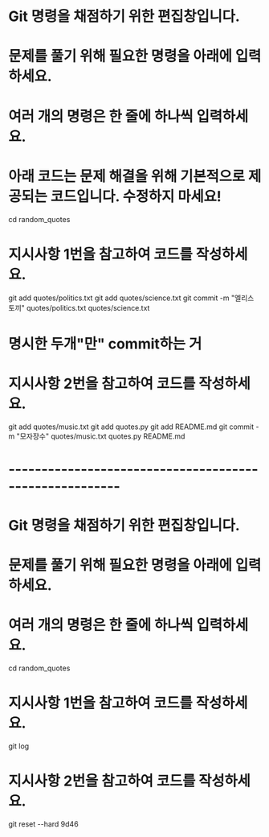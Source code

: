 # Git 명령을 채점하기 위한 편집창입니다.
# 문제를 풀기 위해 필요한 명령을 아래에 입력하세요.
# 여러 개의 명령은 한 줄에 하나씩 입력하세요.

# 아래 코드는 문제 해결을 위해 기본적으로 제공되는 코드입니다. 수정하지 마세요!
cd random_quotes


# 지시사항 1번을 참고하여 코드를 작성하세요.
git add quotes/politics.txt
git add quotes/science.txt
git commit -m "엘리스 토끼" quotes/politics.txt quotes/science.txt  
# 명시한 두개"만" commit하는 거


# 지시사항 2번을 참고하여 코드를 작성하세요.
git add quotes/music.txt
git add quotes.py
git add README.md
git commit -m "모자장수" quotes/music.txt quotes.py README.md



# ------------------------------------------------------- 

# Git 명령을 채점하기 위한 편집창입니다.
# 문제를 풀기 위해 필요한 명령을 아래에 입력하세요.
# 여러 개의 명령은 한 줄에 하나씩 입력하세요.
cd random_quotes

# 지시사항 1번을 참고하여 코드를 작성하세요.
git log

# 지시사항 2번을 참고하여 코드를 작성하세요.
git reset --hard 9d46

